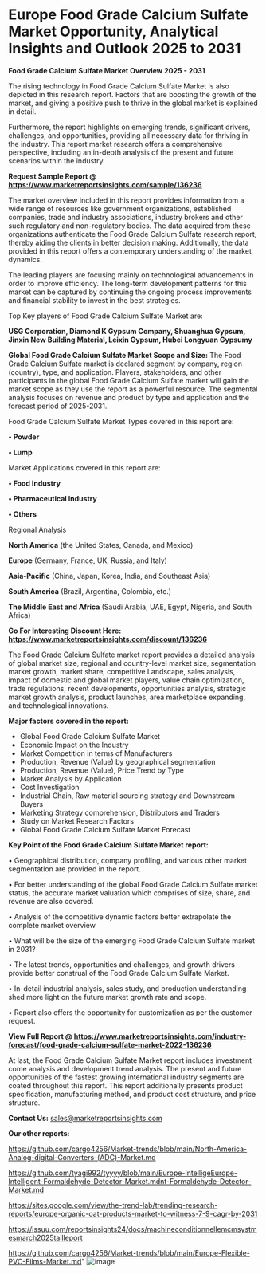 # Europe Food Grade Calcium Sulfate Market Opportunity, Analytical Insights and Outlook 2025 to 2031

<Strong> Food Grade Calcium Sulfate Market Overview 2025 - 2031</strong>

The rising technology in Food Grade Calcium Sulfate Market is also depicted in this research report. Factors that are boosting the growth of the market, and giving a positive push to thrive in the global market is explained in detail.

Furthermore, the report highlights on emerging trends, significant drivers, challenges, and opportunities, providing all necessary data for thriving in the industry. This report market research offers a comprehensive perspective, including an in-depth analysis of the present and future scenarios within the industry.

<strong>Request Sample Report @ <a href=https://www.marketreportsinsights.com/sample/136236>https://www.marketreportsinsights.com/sample/136236</a></strong>

The market overview included in this report provides information from a wide range of resources like government organizations, established companies, trade and industry associations, industry brokers and other such regulatory and non-regulatory bodies. The data acquired from these organizations authenticate the Food Grade Calcium Sulfate research report, thereby aiding the clients in better decision making. Additionally, the data provided in this report offers a contemporary understanding of the market dynamics.

The leading players are focusing mainly on technological advancements in order to improve efficiency. The long-term development patterns for this market can be captured by continuing the ongoing process improvements and financial stability to invest in the best strategies.

Top Key players of Food Grade Calcium Sulfate Market are:

<strong>USG Corporation, Diamond K Gypsum Company, Shuanghua Gypsum, Jinxin New Building Material, Leixin Gypsum, Hubei Longyuan Gypsumy</strong>

<strong><b>Global Food Grade Calcium Sulfate Market Scope and Size:</b></strong>
The Food Grade Calcium Sulfate market is declared segment by company, region (country), type, and application. Players, stakeholders, and other participants in the global Food Grade Calcium Sulfate market will gain the market scope as they use the report as a powerful resource. The segmental analysis focuses on revenue and product by type and application and the forecast period of 2025-2031.

Food Grade Calcium Sulfate Market Types covered in this report are:

<strong>• Powder

• Lump</strong>

Market Applications covered in this report are:

<strong>• Food Industry

• Pharmaceutical Industry

• Others</strong> 

Regional Analysis

<strong>North America</strong> (the United States, Canada, and Mexico)

<strong>Europe</strong> (Germany, France, UK, Russia, and Italy)

<strong>Asia-Pacific</strong> (China, Japan, Korea, India, and Southeast Asia)

<strong>South America</strong> (Brazil, Argentina, Colombia, etc.)

<strong>The Middle East and Africa</strong> (Saudi Arabia, UAE, Egypt, Nigeria, and South Africa)

<strong>Go For Interesting Discount Here: <a href=https://www.marketreportsinsights.com/discount/136236>https://www.marketreportsinsights.com/discount/136236</a></strong>

The Food Grade Calcium Sulfate market report provides a detailed analysis of global market size, regional and country-level market size, segmentation market growth, market share, competitive Landscape, sales analysis, impact of domestic and global market players, value chain optimization, trade regulations, recent developments, opportunities analysis, strategic market growth analysis, product launches, area marketplace expanding, and technological innovations.

<strong><b>Major factors covered in the report:</b></strong>
<ul>
  <li>Global Food Grade Calcium Sulfate Market </li>
  <li>Economic Impact on the Industry</li>
  <li>Market Competition in terms of Manufacturers</li>
  <li>Production, Revenue (Value) by geographical segmentation</li>
  <li>Production, Revenue (Value), Price Trend by Type</li>
  <li>Market Analysis by Application</li>
  <li>Cost Investigation</li>
  <li>Industrial Chain, Raw material sourcing strategy and Downstream Buyers</li>
  <li>Marketing Strategy comprehension, Distributors and Traders</li>
  <li>Study on Market Research Factors</li>
  <li>Global Food Grade Calcium Sulfate Market Forecast</li>
</ul>

<strong><b>Key Point of the Food Grade Calcium Sulfate Market report:</b></strong>

• Geographical distribution, company profiling, and various other market segmentation are provided in the report.

• For better understanding of the global Food Grade Calcium Sulfate market status, the accurate market valuation which comprises of size, share, and revenue are also covered.

• Analysis of the competitive dynamic factors better extrapolate the complete market overview

• What will be the size of the emerging Food Grade Calcium Sulfate market in 2031?

• The latest trends, opportunities and challenges, and growth drivers provide better construal of the Food Grade Calcium Sulfate Market.

• In-detail industrial analysis, sales study, and production understanding shed more light on the future market growth rate and scope.

• Report also offers the opportunity for customization as per the customer request.

<strong><b>View Full Report @ <a href=https://www.marketreportsinsights.com/industry-forecast/food-grade-calcium-sulfate-market-2022-136236>https://www.marketreportsinsights.com/industry-forecast/food-grade-calcium-sulfate-market-2022-136236</a></b></strong>


At last, the Food Grade Calcium Sulfate Market report includes investment come analysis and development trend analysis. The present and future opportunities of the fastest growing international industry segments are coated throughout this report. This report additionally presents product specification, manufacturing method, and product cost structure, and price structure.

<strong>Contact Us:</strong>
sales@marketreportsinsights.com

<strong>Our other reports:</strong>

<a href=https://github.com/cargo4256/Market-trends/blob/main/North-America-Analog-digital-Converters-(ADC)-Market.md>https://github.com/cargo4256/Market-trends/blob/main/North-America-Analog-digital-Converters-(ADC)-Market.md</a>

<a href=https://github.com/tyagi992/tyyyy/blob/main/Europe-IntelligeEurope-Intelligent-Formaldehyde-Detector-Market.mdnt-Formaldehyde-Detector-Market.md>https://github.com/tyagi992/tyyyy/blob/main/Europe-IntelligeEurope-Intelligent-Formaldehyde-Detector-Market.mdnt-Formaldehyde-Detector-Market.md</a>

<a href=https://sites.google.com/view/the-trend-lab/trending-research-reports/europe-organic-oat-products-market-to-witness-7-9-cagr-by-2031>https://sites.google.com/view/the-trend-lab/trending-research-reports/europe-organic-oat-products-market-to-witness-7-9-cagr-by-2031</a>

<a href=https://issuu.com/reportsinsights24/docs/machineconditionnellemcmsystmesmarch2025tailleport>https://issuu.com/reportsinsights24/docs/machineconditionnellemcmsystmesmarch2025tailleport</a>

<a href=https://github.com/cargo4256/Market-trends/blob/main/Europe-Flexible-PVC-Films-Market.md>https://github.com/cargo4256/Market-trends/blob/main/Europe-Flexible-PVC-Films-Market.md</a>"
![image](https://github.com/user-attachments/assets/79b314e9-641d-4128-b056-32dfdc41f51f)
